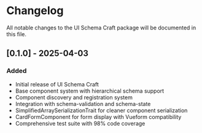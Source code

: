 # Changelog

All notable changes to the UI Schema Craft package will be documented in this file.

## [0.1.0] - 2025-04-03

### Added
- Initial release of UI Schema Craft
- Base component system with hierarchical schema support
- Component discovery and registration system
- Integration with schema-validation and schema-state
- SimplifiedArraySerializationTrait for cleaner component serialization
- CardFormComponent for form display with Vueform compatibility
- Comprehensive test suite with 98% code coverage

